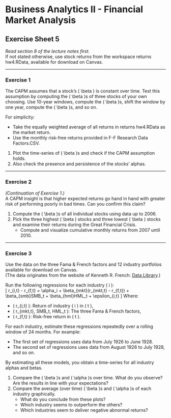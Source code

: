 # Business Analytics II - Financial Market Analysis

## Exercise Sheet 5

*Read section 8 of the lecture notes first.*  
If not stated otherwise, use stock returns from the workspace returns hw4.RData, available for download on Canvas.

---

### Exercise 1
The CAPM assumes that a stock’s \( \beta \) is constant over time. Test this assumption by computing the \( \beta \)s of three stocks of your own choosing. Use 10-year windows, compute the \( \beta \)s, shift the window by one year, compute the \( \beta \)s, and so on.  

For simplicity:
- Take the equally weighted average of all returns in returns hw4.RData as the market return.
- Use the monthly risk-free returns provided in F-F Research Data Factors.CSV.

1. Plot the time-series of \( \beta \)s and check if the CAPM assumption holds.
2. Also check the presence and persistence of the stocks’ alphas.

---

### Exercise 2
*(Continuation of Exercise 1.)*  
A CAPM insight is that higher expected returns go hand in hand with greater risk of performing poorly in bad times. Can you confirm this claim?

1. Compute the \( \beta \)s of all individual stocks using data up to 2006.
2. Pick the three highest \( \beta \) stocks and three lowest \( \beta \) stocks and examine their returns during the Great Financial Crisis.  
   - Compute and visualize cumulative monthly returns from 2007 until 2010.

---

### Exercise 3
Use the data on the three Fama & French factors and 12 industry portfolios available for download on Canvas.  
(The data originates from the website of Kenneth R. French: [Data Library](http://mba.tuck.dartmouth.edu/pages/faculty/ken.french/data_library.html).)  

Run the following regressions for each industry \( i \):  
\[
r_{i,t} - r_{f,t} = \alpha_i + \beta_{mkt}(r_{mkt,t} - r_{f,t}) + \beta_{smb}SMB_t + \beta_{hml}HML_t + \epsilon_{i,t}
\]
Where:
- \( r_{i,t} \): Return of industry \( i \) in \( t \),
- \( r_{mkt,t}, SMB_t, HML_t \): The three Fama & French factors,
- \( r_{f,t} \): Risk-free return in \( t \).

For each industry, estimate these regressions repeatedly over a rolling window of 24 months. For example:
- The first set of regressions uses data from July 1926 to June 1928.
- The second set of regressions uses data from August 1926 to July 1928, and so on.

By estimating all these models, you obtain a time-series for all industry alphas and betas.

1. Compare the \( \beta \)s and \( \alpha \)s over time. What do you observe? Are the results in line with your expectations?
2. Compare the average (over time) \( \beta \)s and \( \alpha \)s of each industry graphically.  
   - What do you conclude from these plots?  
   - Which industry seems to outperform the others?  
   - Which industries seem to deliver negative abnormal returns?